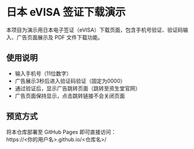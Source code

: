 # 日本 eVISA 签证下载演示

本项目为演示用日本电子签证（eVISA）下载页面，包含手机号验证、验证码输入、广告页面展示及 PDF 文件下载功能。

## 使用说明

- 输入手机号（11位数字）
- 广告展示3秒后进入验证码验证（固定为0000）
- 通过验证后，显示广告跳转页面（跳转至资生堂官网）
- 广告页面保持显示，点击跳转链接不会关闭页面

## 预览方式

将本仓库部署至 GitHub Pages 即可直接访问：  
https://<你的用户名>.github.io/<仓库名>/